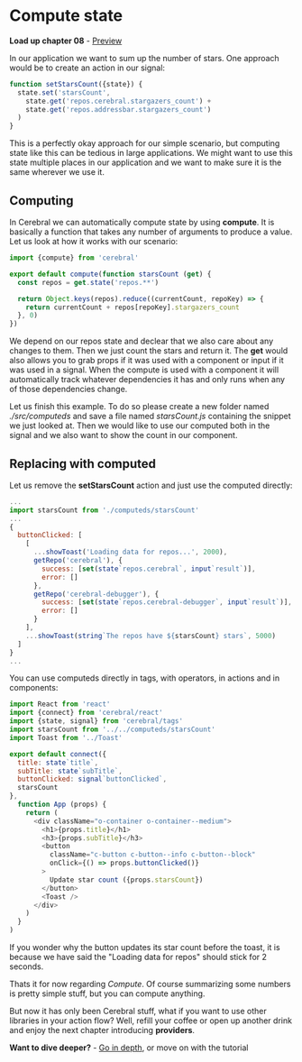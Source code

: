 # Compute state

**Load up chapter 08** - [Preview](08)

In our application we want to sum up the number of stars. One approach would be to create an action in our signal:

```js
function setStarsCount({state}) {
  state.set('starsCount',
    state.get('repos.cerebral.stargazers_count') +
    state.get('repos.addressbar.stargazers_count')
  )
}
```

This is a perfectly okay approach for our simple scenario, but computing state like this can be tedious in large applications. We might want to use this state multiple places in our application and we want to make sure it is the same wherever we use it.

## Computing
In Cerebral we can automatically compute state by using **compute**. It is basically a function that takes any number of arguments to produce a value. Let us look at how it works with our scenario:

```js
import {compute} from 'cerebral'

export default compute(function starsCount (get) {
  const repos = get.state('repos.**')

  return Object.keys(repos).reduce((currentCount, repoKey) => {
    return currentCount + repos[repoKey].stargazers_count
  }, 0)
})
```
We depend on our repos state and declear that we also care about any changes to them. Then we just count the stars and return it. The **get** would also allows you to grab props if it was used with a component or input if it was used in a signal. When the compute is used with a component it will automatically track whatever dependencies it has and only runs when any of those dependencies change.

Let us finish this example. To do so please create a new folder named *./src/computeds* and save a file named *starsCount.js* containing the snippet we just looked at. Then we would like to use our computed both in the signal and we also want to show the count in our component.

## Replacing with computed
Let us remove the **setStarsCount** action and just use the computed directly:

```js
...
import starsCount from './computeds/starsCount'
...
{
  buttonClicked: [
    [
      ...showToast('Loading data for repos...', 2000),
      getRepo('cerebral'), {
        success: [set(state`repos.cerebral`, input`result`)],
        error: []
      },
      getRepo('cerebral-debugger'), {
        success: [set(state`repos.cerebral-debugger`, input`result`)],
        error: []
      }
    ],
    ...showToast(string`The repos have ${starsCount} stars`, 5000)
  ]
}
...
```

You can use computeds directly in tags, with operators, in actions and in components:

```js
import React from 'react'
import {connect} from 'cerebral/react'
import {state, signal} from 'cerebral/tags'
import starsCount from '../../computeds/starsCount'
import Toast from '../Toast'

export default connect({
  title: state`title`,
  subTitle: state`subTitle`,
  buttonClicked: signal`buttonClicked`,
  starsCount
},
  function App (props) {
    return (
      <div className="o-container o-container--medium">
        <h1>{props.title}</h1>
        <h3>{props.subTitle}</h3>
        <button
          className="c-button c-button--info c-button--block"
          onClick={() => props.buttonClicked()}
        >
          Update star count ({props.starsCount})
        </button>
        <Toast />
      </div>
    )
  }
)
```
If you wonder why the button updates its star count before the toast, it is because we have said the "Loading data for repos" should stick for 2 seconds.

Thats it for now regarding *Compute*. Of course summarizing some numbers is pretty simple stuff, but you can compute anything.

But now it has only been Cerebral stuff, what if you want to use other libraries in your action flow? Well, refill your coffee or open up another drink and enjoy the next chapter introducing **providers**.

**Want to dive deeper?** - [Go in depth](../in-depth/11_computed.html), or move on with the tutorial
